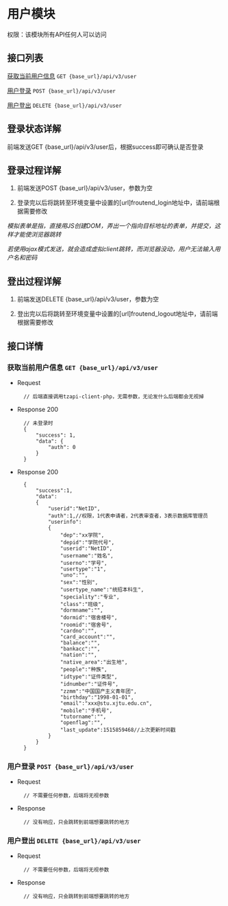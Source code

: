 # 用户模块

权限：该模块所有API任何人可以访问

## 接口列表

[获取当前用户信息](#get_user) `GET {base_url}/api/v3/user`

[用户登录](#post_user) `POST {base_url}/api/v3/user`

[用户登出](#delete_user) `DELETE {base_url}/api/v3/user`

## 登录状态详解

前端发送GET {base_url}/api/v3/user后，根据success即可确认是否登录

## 登录过程详解

1. 前端发送POST {base_url}/api/v3/user，参数为空

2. 登录完以后将跳转至环境变量中设置的[url]froutend_login地址中，请前端根据需要修改

_模拟表单是指，直接用JS创建DOM，弄出一个指向目标地址的表单，并提交，这样才能使浏览器跳转_

_若使用ajax模式发送，就会造成虚拟client跳转，而浏览器没动，用户无法输入用户名和密码_

## 登出过程详解

1. 前端发送DELETE {base_url}/api/v3/user，参数为空

2. 登出完以后将跳转至环境变量中设置的[url]froutend_logout地址中，请前端根据需要修改

## 接口详情

<a name="get_user"></a>

### 获取当前用户信息 `GET {base_url}/api/v3/user`

+ Request

        // 后端直接调用tzapi-client-php，无需参数，无论发什么后端都会无视掉

+ Response 200

        // 未登录时
        {
            "success": 1,
            "data": {
                "auth": 0
            }
        }

+ Response 200

        {
            "success":1,
            "data":
            {
                "userid":"NetID",
                "auth":1,//权限，1代表申请者，2代表审查者，3表示数据库管理员
                "userinfo":
                {
                    "dep":"xx学院",
                    "depid":"学院代号",
                    "userid":"NetID",
                    "username":"姓名",
                    "userno":"学号",
                    "usertype":"1",
                    "uno":"",
                    "sex":"性别",
                    "usertype_name":"统招本科生",
                    "speciality":"专业",
                    "class":"班级",
                    "dormname":"",
                    "dormid":"宿舍楼号",
                    "roomid":"宿舍号",
                    "cardno":"",
                    "card_account":"",
                    "balance":"",
                    "bankacc":"",
                    "nation":"",
                    "native_area":"出生地",
                    "people":"种族",
                    "idtype":"证件类型",
                    "idnumber":"证件号",
                    "zzmm":"中国国产主义青年团",
                    "birthday":"1998-01-01",
                    "email":"xxx@stu.xjtu.edu.cn",
                    "mobile":"手机号",
                    "tutorname":"",
                    "openflag":"",
                    "last_update":1515859468//上次更新时间戳
                }
            }
        }

<a name="post_user"></a>

### 用户登录 `POST {base_url}/api/v3/user`

+ Request

        // 不需要任何参数，后端将无视参数

+ Response

        // 没有响应，只会跳转到前端想要跳转的地方

<a name="delete_user"></a>

### 用户登出 `DELETE {base_url}/api/v3/user`

+ Request

        // 不需要任何参数，后端将无视参数

+ Response

        // 没有响应，只会跳转到前端想要跳转的地方
